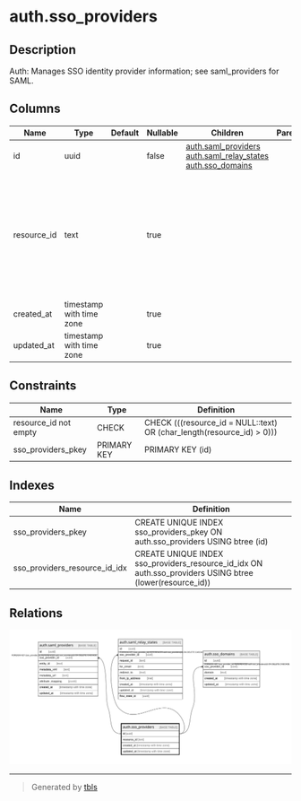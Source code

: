 # auth.sso_providers

## Description

Auth: Manages SSO identity provider information; see saml_providers for SAML.

## Columns

| Name | Type | Default | Nullable | Children | Parents | Comment |
| ---- | ---- | ------- | -------- | -------- | ------- | ------- |
| id | uuid |  | false | [auth.saml_providers](auth.saml_providers.md) [auth.saml_relay_states](auth.saml_relay_states.md) [auth.sso_domains](auth.sso_domains.md) |  |  |
| resource_id | text |  | true |  |  | Auth: Uniquely identifies a SSO provider according to a user-chosen resource ID (case insensitive), useful in infrastructure as code. |
| created_at | timestamp with time zone |  | true |  |  |  |
| updated_at | timestamp with time zone |  | true |  |  |  |

## Constraints

| Name | Type | Definition |
| ---- | ---- | ---------- |
| resource_id not empty | CHECK | CHECK (((resource_id = NULL::text) OR (char_length(resource_id) > 0))) |
| sso_providers_pkey | PRIMARY KEY | PRIMARY KEY (id) |

## Indexes

| Name | Definition |
| ---- | ---------- |
| sso_providers_pkey | CREATE UNIQUE INDEX sso_providers_pkey ON auth.sso_providers USING btree (id) |
| sso_providers_resource_id_idx | CREATE UNIQUE INDEX sso_providers_resource_id_idx ON auth.sso_providers USING btree (lower(resource_id)) |

## Relations

![er](auth.sso_providers.svg)

---

> Generated by [tbls](https://github.com/k1LoW/tbls)
